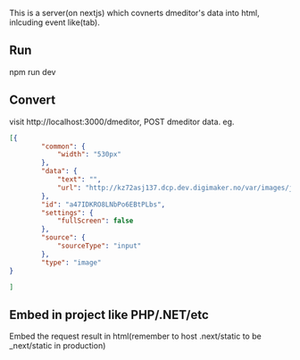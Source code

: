 This is a server(on nextjs) which covnerts dmeditor's data into html, inlcuding event like(tab).

## Run
npm run dev

## Convert
visit http://localhost:3000/dmeditor, POST dmeditor data. eg.
```json
[{
		"common": {
			"width": "530px"
		},
		"data": {
			"text": "",
			"url": "http://kz72asj137.dcp.dev.digimaker.no/var/images/j/jsj/upload-878788401-visual_editing.jpg"
		},
		"id": "a47IDKRO8LNbPo6EBtPLbs",
		"settings": {
			"fullScreen": false
		},
		"source": {
			"sourceType": "input"
		},
		"type": "image"
}

]
```

## Embed in project like PHP/.NET/etc
Embed the request result in html(remember to host .next/static to be \_next/static in production)
